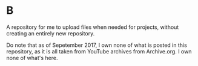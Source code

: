 # B
A repository for me to upload files when needed for projects, without creating an entirely new repository.

Do note that as of Sepetember 2017, I own none of what is posted in this repository, as it is all taken from YouTube archives from Archive.org.  I own none of what's here.

